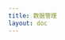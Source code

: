```yaml
---
title: 数据管理
layout: doc
---
```


<DataManage />

<script setup lang='ts'>
import DataManage from '../../.vitepress/theme/components/DataManage.vue'
</script>
